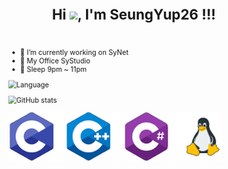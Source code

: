 <h1 align="center">Hi <img src="https://raw.githubusercontent.com/iampavangandhi/iampavangandhi/master/gifs/Hi.gif" width="30px">, I'm SeungYup26 !!!</h1>
<!--
**SeungYup26/SeungYup26** is a ✨ _special_ ✨ repository because its `README.md` (this file) appears on your GitHub profile.
-->
<br/>

- 🔭 I’m currently working on SyNet
- 🏬 My Office SyStudio
- 🛌 Sleep 9pm ~ 11pm

![Language](https://github-readme-stats.vercel.app/api/top-langs/?username=SeungYup26)

![GitHub stats](https://github-readme-stats.vercel.app/api?username=SeungYup26&show_icons=true)  

<img style="margin: auto;" src="https://raw.githubusercontent.com/SeungYup26/SeungYup26/main/Picture/language.png" alt="C, C++, C#, Linux" height="100"/>

</p>
